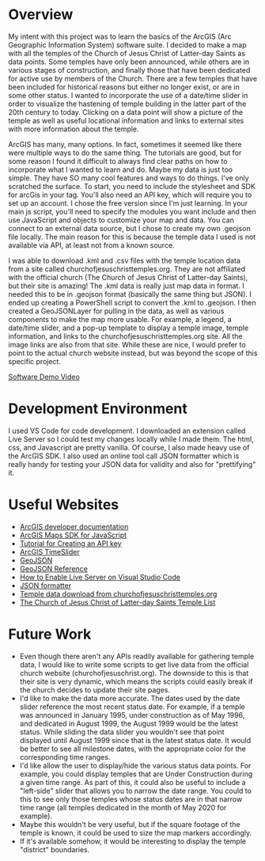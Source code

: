 # Overview

My intent with this project was to learn the basics of the ArcGIS (Arc Geographic Information System) software suite.  I decided to make a map with all the temples of the Church of Jesus Christ of Latter-day Saints as data points.  Some temples have only been announced, while others are in various stages of construction, and finally those that have been dedicated for active use by members of the Church.  There are a few temples that have been included for historical reasons but either no longer exist, or are in some other status.  I wanted to incorporate the use of a date/time slider in order to visualize the hastening of temple building in the latter part of the 20th century to today.  Clicking on a data point will show a picture of the temple as well as useful locational information and links to external sites with more information about the temple.

ArcGIS has many, many options.  In fact, sometimes it seemed like there were multiple ways to do the same thing.  The tutorials are good, but for some reason I found it difficult to always find clear paths on how to incorporate what I wanted to learn and do.  Maybe my data is just too simple.  They have SO many cool features and ways to do things.  I've only scratched the surface.  To start, you need to include the stylesheet and SDK for arcGis in your <head> tag.  You'll also need an API key, which will require you to set up an account.  I chose the free version since I'm just learning.  In your main js script, you'll need to specify the modules you want include and then use JavaScript and objects to customize your map and data.  You can connect to an external data source, but I chose to create my own .geojson file locally.  The main reason for this is because the temple data I used is not available via API, at least not from a known source.   

I was able to download .kml and .csv files with the temple location data from a site called churchofjesuschristtemples.org.  They are not affiliated with the official church (The Church of Jesus Christ of Latter-day Saints), but their site is amazing!  The .kml data is really just map data in <xml> format.  I needed this to be in .geojson format (basically the same thing but JSON).  I ended up creating a PowerShell script to convert the .kml to .geojson.  I then created a GeoJSONLayer for pulling in the data, as well as various components to make the map more usable.  For example, a legend, a date/time slider, and a pop-up template to display a temple image, temple information, and links to the churchofjesuschristtemples.org site.  All the image links are also from that site.  While these are nice, I would prefer to point to the actual church website instead, but was beyond the scope of this specific project.

[Software Demo Video](https://youtu.be/4Kww-nahmeo)

# Development Environment

I used VS Code for code development.  I downloaded an extension called Live Server so I could test my changes locally while I made them.  The html, css, and Javascript are pretty vanilla.  Of course, I also made heavy use of the ArcGIS SDK.  I also used an online tool call JSON formatter which is really handy for testing your JSON data for validity and also for "prettifying" it.

# Useful Websites

* [ArcGIS developer documentation](https://developers.arcgis.com/)
* [ArcGIS Maps SDK for JavaScript](https://developers.arcgis.com/javascript/latest/)
* [Tutorial for Creating an API key](https://developers.arcgis.com/documentation/security-and-authentication/api-key-authentication/tutorials/create-an-api-key/)
* [ArcGIS TimeSlider](https://developers.arcgis.com/javascript/latest/api-reference/esri-widgets-TimeSlider.html)
* [GeoJSON](https://geojson.org/)
* [GeoJSON Reference](https://doc.arcgis.com/en/arcgis-online/reference/geojson.htm)
* [How to Enable Live Server on Visual Studio Code](https://www.geeksforgeeks.org/how-to-enable-live-server-on-visual-studio-code/)
* [JSON formatter](https://jsonformatter.org/json-pretty-print)
* [Temple data download from churchofjesuschristtemples.org](https://churchofjesuschristtemples.org/maps/downloads/)
* [The Church of Jesus Christ of Latter-day Saints Temple List](https://www.churchofjesuschrist.org/temples/list?lang=eng)

# Future Work

* Even though there aren't any APIs readily available for gathering temple data, I would like to write some scripts to get live data from the official church website (churchofjesuschrist.org).  The downside to this is that their site is very dynamic, which means the scripts could easily break if the church decides to update their site pages.
* I'd like to make the data more accurate.  The dates used by the date slider reference the most recent status date.  For example, if a temple was announced in January 1995, under construction as of May 1996, and dedicated in August 1999, the August 1999 would be the latest status.  While sliding the data slider you wouldn't see that point displayed until August 1999 since that is the latest status date. It would be better to see all milestone dates, with the appropriate color for the corresponding time ranges.  
* I'd like allow the user to display/hide the various status data points.  For example, you could display temples that are Under Construction during a given time range.  As part of this, it could also be useful to include a "left-side" slider that allows you to narrow the date range.  You could to this to see only those temples whose status dates are in that narrow time range (all temples dedicated in the month of May 2020 for example).
* Maybe this wouldn't be very useful, but if the square footage of the temple is known, it could be used to size the map markers accordingly.
* If it's available somehow, it would be interesting to display the temple "district" boundaries.